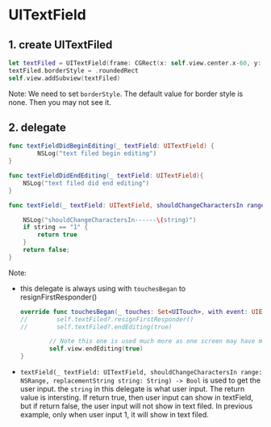 # UITextField

## 1. create UITextFiled

```swift
let textFiled = UITextField(frame: CGRect(x: self.view.center.x-60, y: 300, width: 120, height: 30))
textFiled.borderStyle = .roundedRect
self.view.addSubview(textFiled)
```

Note: We need to set `borderStyle`. The default value for border style is none. Then you may not see it.

## 2. delegate

```swift
func textFieldDidBeginEditing(_ textField: UITextField) {
        NSLog("text filed begin editing")
}

func textFieldDidEndEditing(_ textField: UITextField){
    NSLog("text filed did end editing")
}

func textField(_ textField: UITextField, shouldChangeCharactersIn range: NSRange, replacementString string: String) -> Bool {

    NSLog("shouldChangeCharactersIn------\(string)")
    if string == "1" {
        return true
    }
    return false;
}
```

Note:

* this delegate is always using with `touchesBegan` to resignFirstResponder()

  ```swift
  override func touchesBegan(_ touches: Set<UITouch>, with event: UIEvent?) {
  //        self.textFiled?.resignFirstResponder()
  //        self.textFiled?.endEditing(true)

          // Note this one is used much more as one screen may have many textFiled
          self.view.endEditing(true)
  }
  ```

* `textField(_ textField: UITextField, shouldChangeCharactersIn range: NSRange, replacementString string: String) -> Bool` is used to get the user input. the `string` in this delegate is what user input. The return value is intersting. If return true, then user input can show in textField, but if return false, the user input will not show in text filed. In previous example, only when user input 1, it will show in text filed.